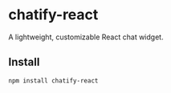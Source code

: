 # chatify-react

A lightweight, customizable React chat widget.

## Install

```bash
npm install chatify-react
